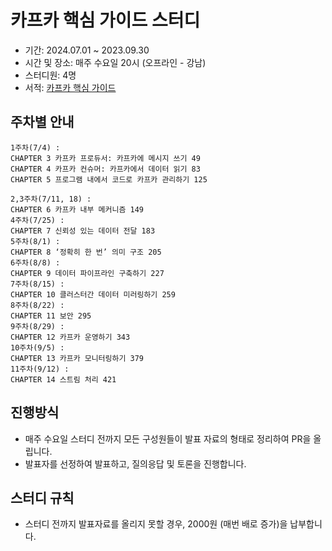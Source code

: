 # 카프카 핵심 가이드 스터디

- 기간: 2024.07.01 ~ 2023.09.30
- 시간 및 장소: 매주 수요일 20시 (오프라인 - 강남)
- 스터디원: 4명
- 서적: [카프카 핵심 가이드](https://product.kyobobook.co.kr/detail/S000201464167)

## 주차별 안내
```
1주차(7/4) : 
CHAPTER 3 카프카 프로듀서: 카프카에 메시지 쓰기 49
CHAPTER 4 카프카 컨슈머: 카프카에서 데이터 읽기 83
CHAPTER 5 프로그램 내에서 코드로 카프카 관리하기 125

2,3주차(7/11, 18) : 
CHAPTER 6 카프카 내부 메커니즘 149
4주차(7/25) : 
CHAPTER 7 신뢰성 있는 데이터 전달 183
5주차(8/1) : 
CHAPTER 8 ‘정확히 한 번’ 의미 구조 205
6주차(8/8) : 
CHAPTER 9 데이터 파이프라인 구축하기 227
7주차(8/15) : 
CHAPTER 10 클러스터간 데이터 미러링하기 259
8주차(8/22) : 
CHAPTER 11 보안 295
9주차(8/29) : 
CHAPTER 12 카프카 운영하기 343
10주차(9/5) : 
CHAPTER 13 카프카 모니터링하기 379
11주차(9/12) : 
CHAPTER 14 스트림 처리 421
```

## 진행방식

- 매주 수요일 스터디 전까지 모든 구성원들이 발표 자료의 형태로 정리하여 PR을 올립니다.
- 발표자를 선정하여 발표하고, 질의응답 및 토론을 진행합니다.

## 스터디 규칙

- 스터디 전까지 발표자료를 올리지 못할 경우, 2000원 (매번 배로 증가)을 납부합니다.
